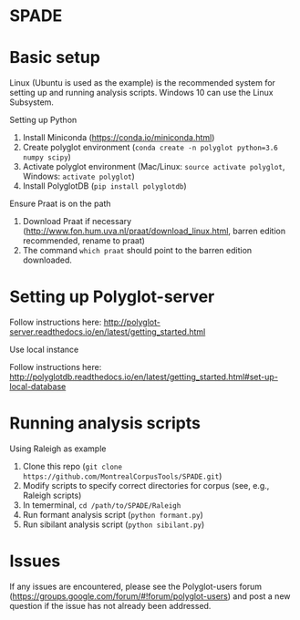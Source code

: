 # SPADE

Basic setup
===========

Linux (Ubuntu is used as the example) is the recommended system for setting up and running
analysis scripts.  Windows 10 can use the Linux Subsystem.

Setting up Python

1. Install Miniconda (https://conda.io/miniconda.html)
2. Create polyglot environment (`conda create -n polyglot python=3.6 numpy scipy`)
3. Activate polyglot environment (Mac/Linux: `source activate polyglot`, Windows: `activate polyglot`)
4. Install PolyglotDB (`pip install polyglotdb`)

Ensure Praat is on the path

1. Download Praat if necessary (http://www.fon.hum.uva.nl/praat/download_linux.html, barren edition recommended, rename to praat)
2. The command `which praat` should point to the barren edition downloaded.


Setting up Polyglot-server
==========================

Follow instructions here: http://polyglot-server.readthedocs.io/en/latest/getting_started.html

Use local instance

Follow instructions here: http://polyglotdb.readthedocs.io/en/latest/getting_started.html#set-up-local-database

Running analysis scripts
========================

Using Raleigh as example

1. Clone this repo (`git clone https://github.com/MontrealCorpusTools/SPADE.git`)
2. Modify scripts to specify correct directories for corpus (see, e.g., Raleigh scripts)
3. In temerminal, `cd /path/to/SPADE/Raleigh`
4. Run formant analysis script (`python formant.py`)
5. Run sibilant analysis script (`python sibilant.py`)

Issues
======

If any issues are encountered, please see the Polyglot-users forum (https://groups.google.com/forum/#!forum/polyglot-users) and post a new question if the issue has not already been addressed.
